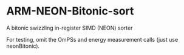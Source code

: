 # ARM-NEON-Bitonic-sort
A bitonic swizzling in-register SIMD (NEON) sorter

For testing, omit the OmPSs and energy measurement calls (just use neonBitonic).
